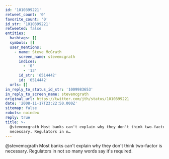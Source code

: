 ```yaml
---
id: '1010399221'
retweet_count: '0'
favorite_count: '0'
id_str: '1010399221'
retweeted: false
entities:
  hashtags: []
  symbols: []
  user_mentions:
    - name: Steve McGrath
      screen_name: stevemcgrath
      indices:
        - '0'
        - '13'
      id_str: '6514442'
      id: '6514442'
  urls: []
in_reply_to_status_id_str: '1009983653'
in_reply_to_screen_name: stevemcgrath
original_url: https://twitter.com/jth/status/1010399221
date: '2008-11-17T23:22:50.000Z'
sitemap: false
robots: noindex
reply: true
title: >-
  @stevemcgrath Most banks can't explain why they don't think two-factor is
  necessary. Regulators in n…
---
```


@stevemcgrath Most banks can't explain why they don't think two-factor is necessary. Regulators in not so many words say it's required.